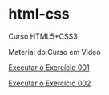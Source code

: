 # html-css
 Curso HTML5+CSS3

Material do Curso em Video

<a href="exercícios/ex001/index.html" target="_blank">Executar o Exercício 001</a>

<a href="exercícios/ex002/index.html" target="_blank">Executar o Exercício 002</a> 